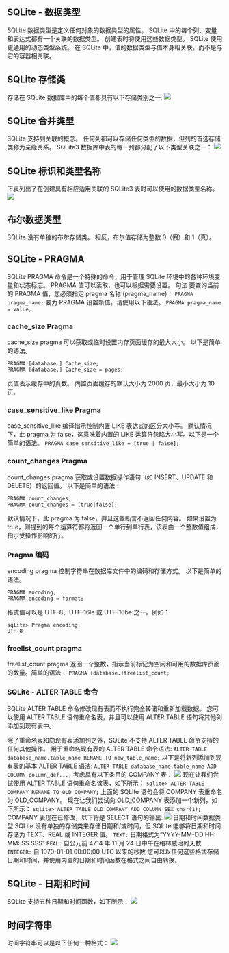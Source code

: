 
## SQLite - 数据类型
SQLite 数据类型是定义任何对象的数据类型的属性。 SQLite 中的每个列、变量和表达式都有一个关联的数据类型。
创建表时将使用这些数据类型。 SQLite 使用更通用的动态类型系统。 在 SQLite 中，值的数据类型与值本身相关联，而不是与它的容器相关联。
## SQLite 存储类
存储在 SQLite 数据库中的每个值都具有以下存储类别之一:
![](2021-12-22-17-14-38.png)
## SQLite 合并类型
SQLite 支持列关联的概念。 任何列都可以存储任何类型的数据，但列的首选存储类称为亲缘关系。 SQLite3 数据库中表的每一列都分配了以下类型关联之一：
![](2021-12-22-17-17-56.png)
## SQLite 标识和类型名称
下表列出了在创建具有相应适用关联的 SQLite3 表时可以使用的数据类型名称。
![](2021-12-22-17-17-29.png)
## 布尔数据类型
SQLite 没有单独的布尔存储类。 相反，布尔值存储为整数 0（假）和 1（真）。
## SQLite - PRAGMA
SQLite PRAGMA 命令是一个特殊的命令，用于管理 SQLite 环境中的各种环境变量和状态标志。 PRAGMA 值可以读取，也可以根据需要设置。
句法
要查询当前的 PRAGMA 值，您必须指定 pragma 名称 (pragma_name)：
``PRAGMA pragma_name;``
要为 PRAGMA 设置新值，请使用以下语法。
``PRAGMA pragma_name = value;``

### cache_size Pragma
cache_size pragma 可以获取或临时设置内存页面缓存的最大大小。 以下是简单的语法。
```
PRAGMA [database.] Cache_size;
PRAGMA [database.] Cache_size = pages;
```
页值表示缓存中的页数。 内置页面缓存的默认大小为 2000 页，最小大小为 10 页。

### case_sensitive_like Pragma
case_sensitive_like 编译指示控制内置 LIKE 表达式的区分大小写。 默认情况下，此 pragma 为 false，这意味着内置的 LIKE 运算符忽略大小写。以下是一个简单的语法。
``PRAGMA case_sensitive_like = [true | false];``

### count_changes Pragma
count_changes pragma 获取或设置数据操作语句（如 INSERT、UPDATE 和 DELETE）的返回值。 以下是简单的语法：
```
PRAGMA count_changes;
PRAGMA count_changes = [true|false];
```
默认情况下，此 pragma 为 false，并且这些断言不返回任何内容。 如果设置为 true，则提到的每个运算符都将返回一个单行到单行表，该表由一个整数值组成，指示受操作影响的行。

### Pragma 编码
encoding pragma 控制字符串在数据库文件中的编码和存储方式。 以下是简单的语法。
```
PRAGMA encoding;
PRAGMA encoding = format;
```
格式值可以是 UTF-8、UTF-16le 或 UTF-16be 之一。例如：
```
sqlite> Pragma encoding;
UTF-8
```
### freelist_count pragma
freelist_count pragma 返回一个整数，指示当前标记为空闲和可用的数据库页面的数量。简单的语法：
``PRAGMA [database.]freelist_count;``

### SQLite - ALTER TABLE 命令
SQLite ALTER TABLE 命令修改现有表而不执行完全转储和重新加载数据。 您可以使用 ALTER TABLE 语句重命名表，并且可以使用 ALTER TABLE 语句将其他列添加到现有表中。

除了重命名表和向现有表添加列之外，SQLite 不支持 ALTER TABLE 命令支持的任何其他操作。
用于重命名现有表的 ALTER TABLE 命令语法:
``ALTER TABLE database_name.table_name RENAME TO new_table_name;``
以下是将新列添加到现有表的基本 ALTER TABLE 语法:
``ALTER TABLE database_name.table_name ADD COLUMN column_def...;``
考虑具有以下条目的 COMPANY 表：
![](2021-12-22-16-35-30.png)
现在让我们尝试使用 ALTER TABLE 语句重命名该表，如下所示：
``sqlite> ALTER TABLE COMPANY RENAME TO OLD_COMPANY;``
上面的 SQLite 语句会将 COMPANY 表重命名为 OLD_COMPANY。 现在让我们尝试向 OLD_COMPANY 表添加一个新列，如下所示：
``sqlite> ALTER TABLE OLD_COMPANY ADD COLUMN SEX char(1);``
COMPANY 表现在已修改，以下将是 SELECT 语句的输出:
![](2021-12-22-16-39-37.png)
日期和时间数据类型
SQLite 没有单独的存储类来存储日期和/或时间，但 SQLite 能够将日期和时间存储为 TEXT、REAL 或 INTEGER 值。
``TEXT:``
日期格式为“YYYY-MM-DD HH: MM: SS.SSS”
``REAL:``
自公元前 4714 年 11 月 24 日中午在格林威治的天数
``INTEGER:``
自 1970-01-01 00:00:00 UTC 以来的秒数
您可以以任何这些格式存储日期和时间，并使用内置的日期和时间函数在格式之间自由转换。
## SQLite - 日期和时间
SQLite 支持五种日期和时间函数，如下所示：
![](2021-12-22-16-43-01.png)

## 时间字符串
时间字符串可以是以下任何一种格式：
![](2021-12-22-16-43-39.png)